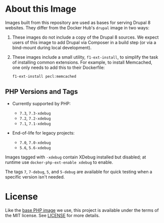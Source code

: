 # About this Image

Images built from this repository are used as bases for serving Drupal 8 websites. They differ from the Docker Hub's `drupal` image in two ways:

1. These images do not include a copy of the Drupal 8 sources. We expect users of this image to add Drupal via Composer in a build step (or via a bind-mount during local development).
2. These images include a small utility, `f1-ext-install`, to simplify the task of installing common extensions. For example, to install Memcached, one only needs to add this to their Dockerfile:

   ```sh
   f1-ext-install pecl:memcached
   ```

## PHP Versions and Tags

- Currently supported by PHP:
  - `7.3`, `7.3-xdebug`
  - `7.2`, `7.2-xdebug`
  - `7.1`, `7.1-xdebug`

- End-of-life for legacy projects:
  - `7.0`, `7.0-xdebug`
  - `5.6`, `5.6-xdebug`

Images tagged with `-xdebug` contain XDebug installed but disabled; at runtime use `docker-php-ext-enable xdebug` to enable.

The tags `7`, `7-debug`, `5`, and `5-debug` are available for quick testing when a specific version isn't needed.

# License

Like the [base PHP image](https://github.com/docker-library/php) we use, this project is available under the terms of the MIT license. See [LICENSE](LICENSE) for more details.
